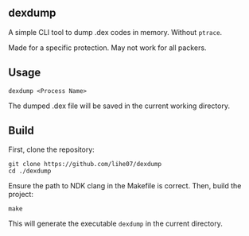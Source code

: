 ## dexdump

A simple CLI tool to dump .dex codes in memory. Without `ptrace`.

Made for a specific protection. May not work for all packers.

## Usage

```shell
dexdump <Process Name>
```

The dumped .dex file will be saved in the current working directory.

## Build

First, clone the repository:

```shell
git clone https://github.com/lihe07/dexdump
cd ./dexdump
```

Ensure the path to NDK clang in the Makefile is correct.
Then, build the project:

```shell
make
```

This will generate the executable `dexdump` in the current directory.
